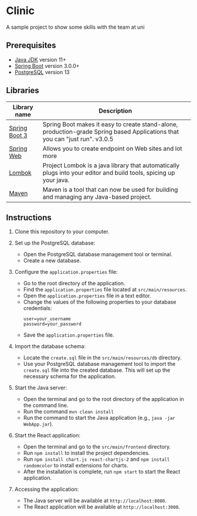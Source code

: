 # Clinic
A sample project to show some skills with the team at uni

## Prerequisites
- [Java JDK](https://www.oracle.com/pl/java/technologies/javase-downloads.html) version 11+
- [Spring Boot](https://docs.spring.io/spring-boot/docs/current/reference/htmlsingle) version 3.0.0+
- [PostgreSQL](https://www.postgresql.org/download) version 13

## Libraries
| Library name                                                                                                     | Description                                                                                                                          |
|------------------------------------------------------------------------------------------------------------------|--------------------------------------------------------------------------------------------------------------------------------------|
| [Spring Boot 3](https://spring.io/projects/spring-boot)                                                          | Spring Boot makes it easy to create stand-alone, production-grade Spring based Applications that you can "just run".  v3.0.5               |
| [Spring Web](https://spring.io/guides/gs/serving-web-content/)                                                   | Allows you to create endpoint on Web sites and lot more                                                                              |
| [Lombok](https://projectlombok.org/)                                                                             | Project Lombok is a java library that automatically plugs into your editor and build tools, spicing up your java.                    |
| [Maven](https://maven.apache.org/download.cgi)                                                                   | Maven is a tool that can now be used for building and managing any Java-based project.                    |

## Instructions

1. Clone this repository to your computer.

2. Set up the PostgreSQL database:
   - Open the PostgreSQL database management tool or terminal.
   - Create a new database.

3. Configure the `application.properties` file:
   - Go to the root directory of the application.
   - Find the `application.properties` file located at `src/main/resources`.
   - Open the `application.properties` file in a text editor.
   - Change the values of the following properties to your database credentials:
     ```
     user=your_username
     password=your_password
     ```
   - Save the `application.properties` file.

4. Import the database schema:
   - Locate the `create.sql` file in the `src/main/resources/db` directory.
   - Use your PostgreSQL database management tool to import the `create.sql` file into the created database. This will set up the necessary schema for the application.

5. Start the Java server:
   - Open the terminal and go to the root directory of the application in the command line.
   - Run the command `mvn clean install`
   - Run the command to start the Java application (e.g., `java -jar WebApp.jar`).

6. Start the React application:
   - Open the terminal and go to the `src/main/frontend` directory.
   - Run `npm install` to install the project dependencies.
   - Run `npm install chart.js react-chartjs-2` and `npm install randomcolor` to install extensions for charts.
   - After the installation is complete, run `npm start` to start the React application.

7. Accessing the application:
   - The Java server will be available at `http://localhost:8080`.
   - The React application will be available at `http://localhost:3000`.
